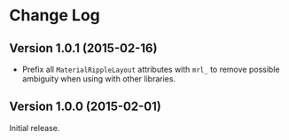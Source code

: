 Change Log
==========

Version 1.0.1 (2015-02-16)
----------------------------

- Prefix all `MaterialRippleLayout` attributes with `mrl_` to remove possible ambiguity when using with other libraries.


Version 1.0.0 (2015-02-01)
----------------------------

Initial release.